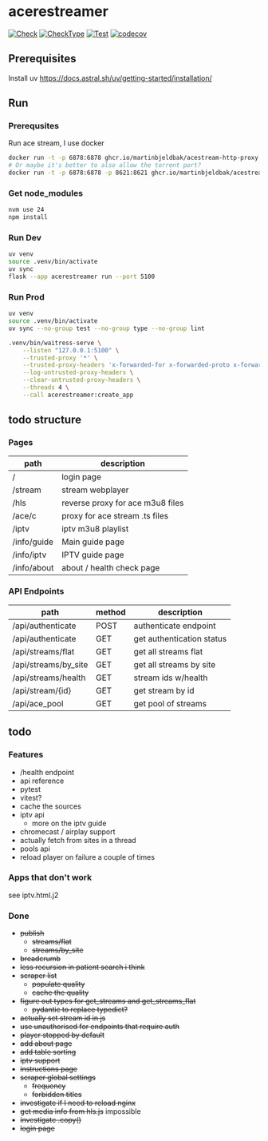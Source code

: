 # acerestreamer

[![Check](https://github.com/kism/AceReStreamer/actions/workflows/check.yml/badge.svg)](https://github.com/kism/AceReStreamer/actions/workflows/check.yml)
[![CheckType](https://github.com/kism/AceReStreamer/actions/workflows/check_types.yml/badge.svg)](https://github.com/kism/AceReStreamer/actions/workflows/check_types.yml)
[![Test](https://github.com/kism/AceReStreamer/actions/workflows/test.yml/badge.svg)](https://github.com/kism/AceReStreamer/actions/workflows/test.yml)
[![codecov](https://codecov.io/gh/kism/AceReStreamer/graph/badge.svg?token=FPGDA0ODT7)](https://codecov.io/gh/kism/AceReStreamer)

## Prerequisites

Install uv <https://docs.astral.sh/uv/getting-started/installation/>

## Run

### Prerequsites

Run ace stream, I use docker

```bash
docker run -t -p 6878:6878 ghcr.io/martinbjeldbak/acestream-http-proxy
# Or maybe it's better to also allow the torrent port?
docker run -t -p 6878:6878 -p 8621:8621 ghcr.io/martinbjeldbak/acestream-http-proxy
```

### Get node_modules

```bash
nvm use 24
npm install
```

### Run Dev

```bash
uv venv
source .venv/bin/activate
uv sync
flask --app acerestreamer run --port 5100
```

### Run Prod

```bash
uv venv
source .venv/bin/activate
uv sync --no-group test --no-group type --no-group lint

.venv/bin/waitress-serve \
    --listen "127.0.0.1:5100" \
    --trusted-proxy '*' \
    --trusted-proxy-headers 'x-forwarded-for x-forwarded-proto x-forwarded-port' \
    --log-untrusted-proxy-headers \
    --clear-untrusted-proxy-headers \
    --threads 4 \
    --call acerestreamer:create_app
```

## todo structure

### Pages

| path        | description                      |
| ----------- | -------------------------------- |
| /           | login page                       |
| /stream     | stream webplayer                 |
| /hls        | reverse proxy for ace m3u8 files |
| /ace/c      | proxy for ace stream .ts files   |
| /iptv       | iptv m3u8 playlist               |
| /info/guide | Main guide page                  |
| /info/iptv  | IPTV guide page                  |
| /info/about | about / health check page        |

### API Endpoints

| path                 | method | description               |
| -------------------- | ------ | ------------------------- |
| /api/authenticate    | POST   | authenticate endpoint     |
| /api/authenticate    | GET    | get authentication status |
| /api/streams/flat    | GET    | get all streams flat      |
| /api/streams/by_site | GET    | get all streams by site   |
| /api/streams/health  | GET    | stream ids w/health       |
| /api/stream/{id}     | GET    | get stream by id          |
| /api/ace_pool        | GET    | get pool of streams       |

## todo

### Features

- /health endpoint
- api reference
- pytest
- vitest?
- cache the sources
- iptv api
  - more on the iptv guide
- chromecast / airplay support
- actually fetch from sites in a thread
- pools api
- reload player on failure a couple of times

### Apps that don't work

see iptv.html.j2

### Done

- ~~publish~~
  - ~~streams/flat~~
  - ~~streams/by_site~~
- ~~breadcrumb~~
- ~~less recursion in patient search i think~~
- ~~scraper list~~
  - ~~populate quality~~
  - ~~cache the quality~~
- ~~figure out types for get_streams and get_streams_flat~~
  - ~~pydantic to replace typedict?~~
- ~~actually set stream id in js~~
- ~~use unauthorised for endpoints that require auth~~
- ~~player stopped by default~~
- ~~add about page~~
- ~~add table sorting~~
- ~~iptv support~~
- ~~instructions page~~
- ~~scraper global settings~~
  - ~~frequency~~
  - ~~forbidden titles~~
- ~~investigate if I need to reload nginx~~
- ~~get media info from hls.js~~ impossible
- ~~investigate .copy()~~
- ~~login page~~
